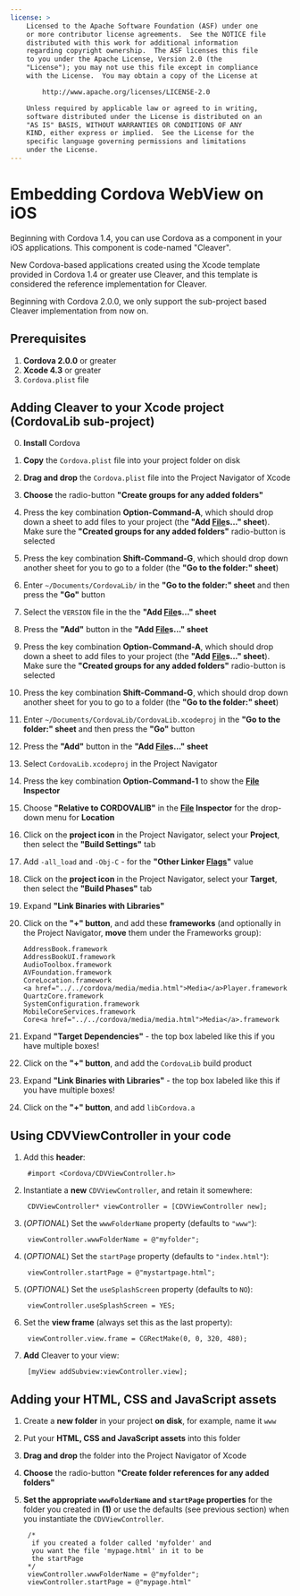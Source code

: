 ```yaml
---
license: >
    Licensed to the Apache Software Foundation (ASF) under one
    or more contributor license agreements.  See the NOTICE file
    distributed with this work for additional information
    regarding copyright ownership.  The ASF licenses this file
    to you under the Apache License, Version 2.0 (the
    "License"); you may not use this file except in compliance
    with the License.  You may obtain a copy of the License at

        http://www.apache.org/licenses/LICENSE-2.0

    Unless required by applicable law or agreed to in writing,
    software distributed under the License is distributed on an
    "AS IS" BASIS, WITHOUT WARRANTIES OR CONDITIONS OF ANY
    KIND, either express or implied.  See the License for the
    specific language governing permissions and limitations
    under the License.
---
```


Embedding Cordova WebView on iOS
================================

Beginning with Cordova 1.4, you can use Cordova as a component in your iOS applications. This component is code-named "Cleaver".

New Cordova-based applications created using the Xcode template provided in Cordova 1.4 or greater use Cleaver, and this template is considered the reference implementation for Cleaver.

Beginning with Cordova 2.0.0, we only support the sub-project based Cleaver implementation from now on.

Prerequisites
-------------

1. **Cordova 2.0.0** or greater
2. **Xcode 4.3** or greater
3. `Cordova.plist` file


Adding Cleaver to your Xcode project (CordovaLib sub-project)
-------------------------------------------------------------

0. **Install** Cordova
1. **Copy** the `Cordova.plist` file into your project folder on disk
2. **Drag and drop** the `Cordova.plist` file into the Project Navigator of Xcode
3. **Choose** the radio-button **"Create groups for any added folders"**
4. Press the key combination **Option-Command-A**, which should drop down a sheet to add files to your project (the **"Add <a href="../../cordova/file/fileobj/fileobj.html">File</a>s..." sheet**). Make sure the **"Created groups for any added folders"** radio-button is selected
5. Press the key combination **Shift-Command-G**, which should drop down another sheet for you to go to a folder (the **"Go to the folder:" sheet**)
6. Enter `~/Documents/CordovaLib/` in the **"Go to the folder:" sheet** and then press the **"Go"** button
7. Select the `VERSION` file in the the **"Add <a href="../../cordova/file/fileobj/fileobj.html">File</a>s..." sheet**
8. Press the **"Add"** button in the **"Add <a href="../../cordova/file/fileobj/fileobj.html">File</a>s..." sheet**
9. Press the key combination **Option-Command-A**, which should drop down a sheet to add files to your project (the **"Add <a href="../../cordova/file/fileobj/fileobj.html">File</a>s..." sheet**). Make sure the **"Created groups for any added folders"** radio-button is selected
10. Press the key combination **Shift-Command-G**, which should drop down another sheet for you to go to a folder (the **"Go to the folder:" sheet**)
11. Enter `~/Documents/CordovaLib/CordovaLib.xcodeproj` in the **"Go to the folder:" sheet** and then press the **"Go"** button
12. Press the **"Add"** button in the **"Add <a href="../../cordova/file/fileobj/fileobj.html">File</a>s..." sheet**
13. Select `CordovaLib.xcodeproj` in the Project Navigator
14. Press the key combination **Option-Command-1** to show the **<a href="../../cordova/file/fileobj/fileobj.html">File</a> Inspector**
15. Choose **"Relative to CORDOVALIB"** in the **<a href="../../cordova/file/fileobj/fileobj.html">File</a> Inspector** for the drop-down menu for **Location** 
16. Click on the **project icon** in the Project Navigator, select your **Project**, then select the **"Build Settings"** tab
17. Add `-all_load` and `-Obj-C` - for the **"Other Linker <a href="../../cordova/file/flags/flags.html">Flags</a>"** value
18. Click on the **project icon** in the Project Navigator, select your **Target**, then select the **"Build Phases"** tab
19. Expand **"Link Binaries with Libraries"** 
20. Click on the **"+" button**, and add these **frameworks** (and optionally in the Project Navigator, **move** them under the Frameworks group):

        AddressBook.framework
        AddressBookUI.framework
        AudioToolbox.framework
        AVFoundation.framework
        CoreLocation.framework
        <a href="../../cordova/media/media.html">Media</a>Player.framework
        QuartzCore.framework
        SystemConfiguration.framework
        MobileCoreServices.framework
        Core<a href="../../cordova/media/media.html">Media</a>.framework

21. Expand **"Target Dependencies"** - the top box labeled like this if you have multiple boxes!
22. Click on the **"+" button**, and add the `CordovaLib` build product
23. Expand **"Link Binaries with Libraries"** - the top box labeled like
    this if you have multiple boxes!
24. Click on the **"+" button**, and add `libCordova.a`

Using CDVViewController in your code
------------------------------------

1. Add this **header**:

        #import <Cordova/CDVViewController.h>

2. Instantiate a **new** `CDVViewController`, and retain it somewhere: 

        CDVViewController* viewController = [CDVViewController new];

3. (_OPTIONAL_) Set the `wwwFolderName` property (defaults to `"www"`):

        viewController.wwwFolderName = @"myfolder";

4. (_OPTIONAL_) Set the `startPage` property (defaults to `"index.html"`):

        viewController.startPage = @"mystartpage.html";

5. (_OPTIONAL_) Set the `useSplashScreen` property (defaults to `NO`):

        viewController.useSplashScreen = YES;

6. Set the **view frame** (always set this as the last property):

        viewController.view.frame = CGRectMake(0, 0, 320, 480);

7. **Add** Cleaver to your view:

        [myView addSubview:viewController.view];

Adding your HTML, CSS and JavaScript assets
-------------------------------------------

1. Create a **new folder** in your project **on disk**, for example, name it `www`
2. Put your **HTML, CSS and JavaScript assets** into this folder
3. **Drag and drop** the folder into the Project Navigator of Xcode
4. **Choose** the radio-button **"Create folder references for any added folders"**
5. **Set the appropriate `wwwFolderName` and `startPage` properties** for the folder you created in **(1)** or use the defaults (see previous section) when you instantiate the `CDVViewController`.

        /*
         if you created a folder called 'myfolder' and
         you want the file 'mypage.html' in it to be 
         the startPage
        */
        viewController.wwwFolderName = @"myfolder";
        viewController.startPage = @"mypage.html"

